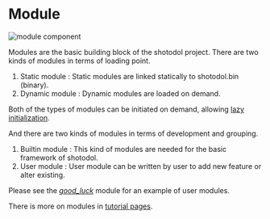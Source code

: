 Module
=========

![module component](../../docs/diagrams/module_component.svg)


Modules are the basic building block of the shotodol project. There are two kinds of modules in terms of loading point.

1. Static module : Static modules are linked statically to shotodol.bin (binary).
2. Dynamic module : Dynamic modules are loaded on demand.

Both of the types of modules can be initiated on demand, allowing [lazy initialization](http://en.wikipedia.org/wiki/Lazy_initialization).

And there are two kinds of modules in terms of development and grouping.

1. Builtin module : This kind of modules are needed for the basic framework of shotodol.
2. User module : User module can be written by user to add new feature or alter existing.

Please see the [_good_luck_](../../apps/good_luck/README.md) module for an example of user modules.

There is more on modules in [tutorial pages](../../docs/books/tutorial/module.md).

